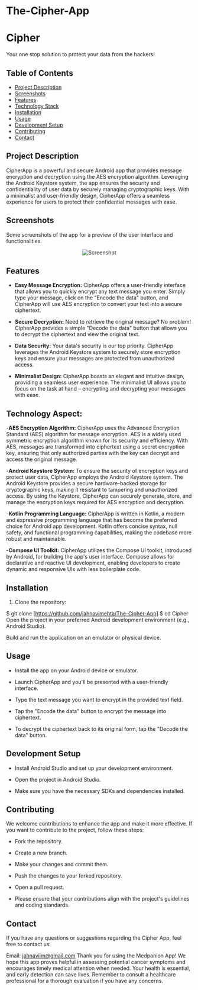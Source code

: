 # The-Cipher-App

# Cipher
Your one stop solution to protect your data from the hackers!


## Table of Contents

- [Project Description](#project-description)
- [Screenshots](#screenshots)
- [Features](#features)
- [Technology Stack](#technology-stack)
- [Installation](#installation)
- [Usage](#usage)
- [Development Setup](#development-setup)
- [Contributing](#contributing)
- [Contact](#contact)

## Project Description

CipherApp is a powerful and secure Android app that provides message encryption and decryption using the 
AES encryption algorithm. Leveraging the Android Keystore system, the app ensures the security and confidentiality of 
user data by securely managing cryptographic keys. With a minimalist and user-friendly design, CipherApp offers a seamless 
experience for users to protect their confidential messages with ease.


## Screenshots
<p>Some screenshots of the app for a preview of the user interface and functionalities.</p>

<p align="center">
  <img src="https://github.com/jahnavimehta/The-Cipher-App/assets/97538596/3b7bb29a-2238-400f-94c9-d2d634c20f6b" alt="Screenshot">
</p>




## Features

- **Easy Message Encryption:**  CipherApp offers a user-friendly interface that allows you to quickly encrypt any text message you enter. Simply type your message, click on the "Encode the data" button, and CipherApp will use AES encryption to convert your text into a secure ciphertext.

- **Secure Decryption:** Need to retrieve the original message? No problem! CipherApp provides a simple "Decode the data" button that allows you to decrypt the ciphertext and view the original text.

- **Data Security:** Your data's security is our top priority. CipherApp leverages the Android Keystore system to securely store encryption keys and ensure your messages are protected from unauthorized access.

- **Minimalist Design:** CipherApp boasts an elegant and intuitive design, providing a seamless user experience. The minimalist UI allows you to focus on the task at hand – encrypting and decrypting your messages with ease.


## Technology Aspect:

-**AES Encryption Algorithm:** CipherApp uses the Advanced Encryption Standard (AES) algorithm for message encryption. AES is a widely used symmetric encryption algorithm known for its security and efficiency. With AES, messages are transformed into ciphertext using a secret encryption key, ensuring that only authorized parties with the key can decrypt and access the original message.

-**Android Keystore System:** To ensure the security of encryption keys and protect user data, CipherApp employs the Android Keystore system. The Android Keystore provides a secure hardware-backed storage for cryptographic keys, making it resistant to tampering and unauthorized access. By using the Keystore, CipherApp can securely generate, store, and manage the encryption keys required for AES encryption and decryption.

-**Kotlin Programming Language:** CipherApp is written in Kotlin, a modern and expressive programming language that has become the preferred choice for Android app development. Kotlin offers concise syntax, null safety, and functional programming capabilities, making the codebase more robust and maintainable.

-**Compose UI Toolkit:** CipherApp utilizes the Compose UI toolkit, introduced by Android, for building the app's user interface. Compose allows for declarative and reactive UI development, enabling developers to create dynamic and responsive UIs with less boilerplate code.


## Installation

1. Clone the repository:


$ git clone [https://github.com/jahnavimehta/The-Cipher-App]
$ cd Cipher
Open the project in your preferred Android development environment (e.g., Android Studio).

Build and run the application on an emulator or physical device.

## Usage
- Install the app on your Android device or emulator.

- Launch CipherApp and you'll be presented with a user-friendly interface.

- Type the text message you want to encrypt in the provided text field.

- Tap the "Encode the data" button to encrypt the message into ciphertext.
- To decrypt the ciphertext back to its original form, tap the "Decode the data" button.

## Development Setup
- Install Android Studio and set up your development environment.

- Open the project in Android Studio.

- Make sure you have the necessary SDKs and dependencies installed.



## Contributing
We welcome contributions to enhance the app and make it more effective. If you want to contribute to the project, follow these steps:

- Fork the repository.

- Create a new branch.

- Make your changes and commit them.

- Push the changes to your forked repository.

- Open a pull request.

- Please ensure that your contributions align with the project's guidelines and coding standards.


## Contact
If you have any questions or suggestions regarding the Cipher App, feel free to contact us:

Email: jahnaviim@gmail.com
Thank you for using the Medpanion App! We hope this app proves helpful in assessing potential cancer symptoms and encourages timely medical attention when needed. Your health is essential, and early detection can save lives. Remember to consult a healthcare professional for a thorough evaluation if you have any concerns.
